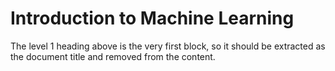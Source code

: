 # Introduction to Machine Learning

The level 1 heading above is the very first block, so it should be extracted as the document title and removed from the content.
